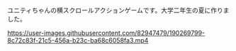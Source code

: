 ユニティちゃんの横スクロールアクションゲームです。大学二年生の夏に作りました。



https://user-images.githubusercontent.com/82947479/190269799-8c72c83f-21c5-456a-b23c-ba68c6058fa3.mp4

